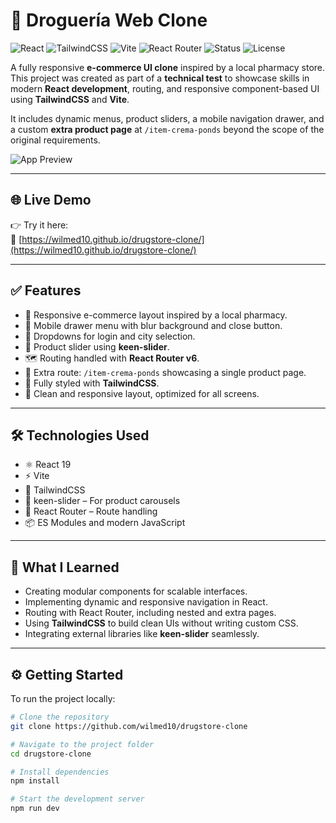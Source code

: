 # 💊 Droguería Web Clone

![React](https://img.shields.io/badge/React-19-blue?logo=react)
![TailwindCSS](https://img.shields.io/badge/TailwindCSS-Utility--First-38BDF8?logo=tailwindcss)
![Vite](https://img.shields.io/badge/Vite-Speedy🔥-purple?logo=vite)
![React Router](https://img.shields.io/badge/React%20Router-Dynamic%20Routes-red?logo=reactrouter)
![Status](https://img.shields.io/badge/Status-In%20Progress-yellow)
![License](https://img.shields.io/badge/License-MIT-blue)

A fully responsive **e-commerce UI clone** inspired by a local pharmacy store. This project was created as part of a **technical test** to showcase skills in modern **React development**, routing, and responsive component-based UI using **TailwindCSS** and **Vite**.

It includes dynamic menus, product sliders, a mobile navigation drawer, and a custom **extra product page** at `/item-crema-ponds` beyond the scope of the original requirements.

![App Preview](https://wilmed10.github.io/drugstore-clone/assets/ss-drugstore-clone.png)

---

## 🌐 Live Demo

👉 Try it here:  
🔗 [https://wilmed10.github.io/drugstore-clone/](https://wilmed10.github.io/drugstore-clone/)

---

## ✅ Features

- 🛒 Responsive e-commerce layout inspired by a local pharmacy.
- 📱 Mobile drawer menu with blur background and close button.
- 🔽 Dropdowns for login and city selection.
- 🔁 Product slider using **keen-slider**.
- 🗺️ Routing handled with **React Router v6**.
- 📄 Extra route: `/item-crema-ponds` showcasing a single product page.
- 💅 Fully styled with **TailwindCSS**.
- 🌙 Clean and responsive layout, optimized for all screens.

---

## 🛠️ Technologies Used

- ⚛️ React 19
- ⚡ Vite
- 🎨 TailwindCSS
- 🧭 keen-slider – For product carousels
- 🧭 React Router – Route handling
- 📦 ES Modules and modern JavaScript

---

## 🧠 What I Learned

- Creating modular components for scalable interfaces.
- Implementing dynamic and responsive navigation in React.
- Routing with React Router, including nested and extra pages.
- Using **TailwindCSS** to build clean UIs without writing custom CSS.
- Integrating external libraries like **keen-slider** seamlessly.

---

## ⚙️ Getting Started

To run the project locally:

```bash
# Clone the repository
git clone https://github.com/wilmed10/drugstore-clone

# Navigate to the project folder
cd drugstore-clone

# Install dependencies
npm install

# Start the development server
npm run dev
```